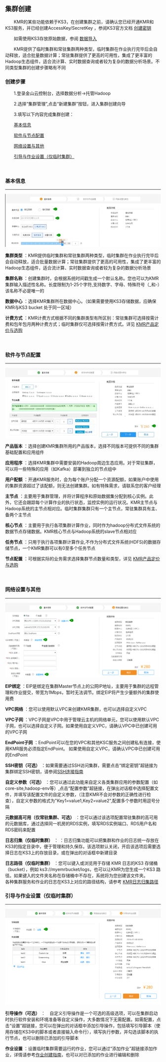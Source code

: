 ## 集群创建


　　KMR的某些功能依赖于KS3，在创建集群之前，请确认您已经开通KMR和KS3服务，并已经创建AccessKey/SecretKey ，参阅KS3官方文档 [创建密钥](http://www.ksyun.com/doc/art/id/612)

　　如需使用KS3存放原始数据，参阅 [数据导入](shu_ju_dao_ru_zhi_nan.md)
  
　　KMR提供了临时集群和常驻集群两种类型，临时集群在作业执行完毕后会自动释放，适合批量数据计算；常驻集群提供了更高的可用性，集成了更丰富的Hadoop生态组件，适合流计算、实时数据查询或者较为复杂的数据分析场景。不同类型集群的创建步骤略有不同
  

###   创建步骤



　　1.登录金山云控制台，选择数据分析->托管Hadoop

　　2.选择“集群管理”,点击“新建集群”按钮，进入集群创建向导

　　3.填写以下内容完成集群创建：
  
   　　[基本信息](#ji_qun_ji_ben_xin_xi)

   　　[软件与节点配置](#Software_And_Node)

   　　[网络设置与其他](#tian_jia_zuo_ye)

   　　[引导与作业设置（仅临时集群）](#que_ren_ding_dan)
     
　　  
  <h3 name="ji_qun_ji_ben_xin_xi" id="ji_qun_ji_ben_xin_xi">基本信息</h3>
  

---



![](1.jpg)

**集群类型** ：KMR提供临时集群和常驻集群两种类型，临时集群在作业执行完毕后会自动释放，适合批量数据计算；常驻集群提供了更高的可用性，集成了更丰富的Hadoop生态组件，适合流计算、实时数据查询或者较为复杂的数据分析场景

**集群名称** ：创建集群时，会根据系统时间戳生成一个默认名称。您也可以为KMR集群输入描述性名称。长度限制为1-25个字符,支持数字、字母、特殊符号（_和-）该名称不必是唯一的

**数据中心** ：选择KMR集群所在数据中心。（如果需要使用KS3存储数据，应确保KMR与KS3 bucket 处于同一区域）

**计费方式** ：KMR计费方式根据不同的集群类型有所区别：常驻集群可选择按需计费和包年包月两种计费方式；临时集群仅可选择按需计费方式。详见 [KMR产品定价与选购](chan_pin_ding_jia_yu_xuan_gou.md)

　　

  <h3 name="Software_And_Node" id="Software_And_Node">软件与节点配置</h3>
  
  
---



![](2.jpg)


**产品版本** ：选择创建KMR集群所用的产品版本，选择不同版本可提供不同的集群基础配置和应用组件 

**应用程序** ：选择KMR集群中需要安装的Hadoop周边生态应用。对于常驻集群，可以将一些特殊的应用（如Kafka）部署到独立的节点组中 

 **用户配额** ：开通KMR服务时，会为每个账户分配一个资源配额，如果账户中使用的集群资源超过了该配额，则无法创建集群。如有特殊需求，请联系您的客户经理 
 
 **主节点** ：主要用于集群管理，并将计算程序和原始数据集分配到核心实例。此外，它还会跟踪每个计算作业的执行状态，监控实例的运行状况。KMR主节点与Hadoop系统的主节点相对应。临时集群集群只有一个主节点，常驻集群具有主、备两个主节点

 **核心节点** ：主要用于执行各项集群计算作业，同时作为hadoop分布式文件系统的数据节点存储数据。KMR核心节点与Hadoop系统的slave节点相对应

**任务节点** ：只用于执行各项集群计算作业,不作为分布式文件系统(HDFS)的数据存储节点，一个KMR集群可以有0至多个任务节点 

**节点配置** ：可根据实际的业务需求选择集群节点数量和类型，详见 [KMR产品定价与选购](chan_pin_ding_jia_yu_xuan_gou.md) 

　　

  <h3 name="Software_And_Node" id="Software_And_Node">网络设置与其他</h3>
  
---

![](3.png)

**EIP绑定** ：EIP是绑定在集群Master节点上的公网IP地址，主要用于集群的远程管理和作业提交，带宽为1Mbps，暂时无法调节。绑定EIP将产生少量额外的集群使用费

**VPC网络** ：您可以使用默认VPC来创建KMR集群，也可以选择自定义VPC

**VPC子网** ：VPC子网是VPC中用于管理云主机的网络单元，您可以使用默认VPC子网，也可以选择自定义子网。如果使用自定义VPC，请确认VPC中已创建可用的VPC子网

**EndPoint子网** ：EndPoint可以在您的VPC和其他KSC服务之间创建私有连接，使用KMR服务必须指定EndPoint。 如果使用自定义VPC，请确认VPC中已创建可用的EndPoint

**SSH密钥（可选）** ：如果需要通过SSH访问集群，需要点击“绑定密钥”超链接为集群绑定SSH密钥，请参阅[SSH连接指南](sshlian_jie_zhi_nan.md) 

**自定义参数（可选）** ：您可以通过此功能来自定义各类集群应用的参数配置（如core-site,hadoop-env等）,点击“配置参数”超链接，在弹出对话框中选择配置文件，并填写该配置文件的自定义参数，（注意KMR不会对参数的正确性进行检查），自定义参数的格式为"Key1=value1,Key2=value2",配置多个参数时用逗号分隔

**元数据高可用（仅常驻集群、可选）** ：您可以通过该选项配置常驻集群的高可用的元数据库，通过选择同一机房的RDS实例，填写RDS实例端口、RDS用户名和RDS密码来配置

**日志归集（仅临时集群）** ： ：日志归集功能可以把集群和作业的日志统一存放在KS3的指定目录中，便于管理和持久保存。该选项默认关闭，开启该选项后需要选择日志在KS3上的存放目录，或在弹出的对话框中新建目录

**日志路径（仅临时集群）** ：您可以键入或浏览用于存储 KMR 日志的KS3 存储桶（bucket），例如 ks3://myemrbucket/logs，也可以让KMR为您生成一个KS3 路径。如果键入的文件夹名称在存储桶中不存在，系统将为您创建该文件夹。<br>各种集群服务和作业的日志在KS3上对应的路径结构，请参考 [KMR日志归集路径](kmrri_zhi_gui_ji_lu_jing.md) 

  <h3 name="Software_And_Node" id="Software_And_Node">引导与作业设置（仅临时集群）</h3>
  
---

![](4.png)


**引导操作（可选）** ：　自定义引导操作是一个可选的高级选项，可以在集群启动时执行软件安装和环境准备等自定义操作，大多数情况下无需配置。如需配置，点击“设置”超链接，您可以在弹出的对话框中添加引导操作，包括填写引导脚本（使用存储在KS3中的脚本或者直接输入命令行），填写执行参数，并勾选该脚本的执行节点，也可以删除已添加的引导脚本

**作业设置** ：设置临时集群需要运行的作业，您可以通过“添加作业”超链接添加作业，详情请参考[作业创建指南](zuo_ye_chuang_jian_zhi_nan.md)，也可以对已添加的作业进行编辑和删除


